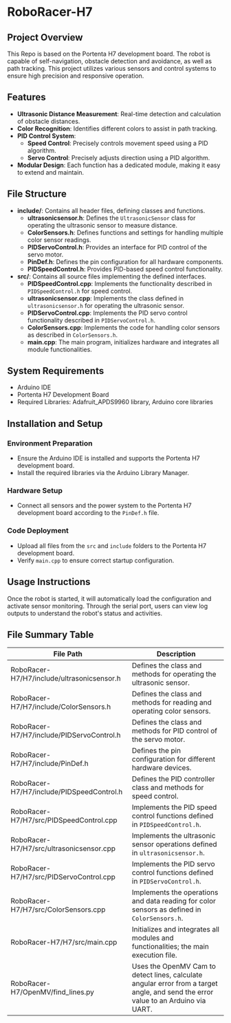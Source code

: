 # RoboRacer-H7

## Project Overview
This Repo is based on the Portenta H7 development board. The robot is capable of self-navigation, obstacle detection and avoidance, as well as path tracking. This project utilizes various sensors and control systems to ensure high precision and responsive operation.

## Features
- **Ultrasonic Distance Measurement**: Real-time detection and calculation of obstacle distances.
- **Color Recognition**: Identifies different colors to assist in path tracking.
- **PID Control System**:
  - **Speed Control**: Precisely controls movement speed using a PID algorithm.
  - **Servo Control**: Precisely adjusts direction using a PID algorithm.
- **Modular Design**: Each function has a dedicated module, making it easy to extend and maintain.

## File Structure
- **include/**: Contains all header files, defining classes and functions.
  - **ultrasonicsensor.h**: Defines the `UltrasonicSensor` class for operating the ultrasonic sensor to measure distance.
  - **ColorSensors.h**: Defines functions and settings for handling multiple color sensor readings.
  - **PIDServoControl.h**: Provides an interface for PID control of the servo motor.
  - **PinDef.h**: Defines the pin configuration for all hardware components.
  - **PIDSpeedControl.h**: Provides PID-based speed control functionality.
- **src/**: Contains all source files implementing the defined interfaces.
  - **PIDSpeedControl.cpp**: Implements the functionality described in `PIDSpeedControl.h` for speed control.
  - **ultrasonicsensor.cpp**: Implements the class defined in `ultrasonicsensor.h` for operating the ultrasonic sensor.
  - **PIDServoControl.cpp**: Implements the PID servo control functionality described in `PIDServoControl.h`.
  - **ColorSensors.cpp**: Implements the code for handling color sensors as described in `ColorSensors.h`.
  - **main.cpp**: The main program, initializes hardware and integrates all module functionalities.

## System Requirements
- Arduino IDE
- Portenta H7 Development Board
- Required Libraries: Adafruit_APDS9960 library, Arduino core libraries

## Installation and Setup
### Environment Preparation
- Ensure the Arduino IDE is installed and supports the Portenta H7 development board.
- Install the required libraries via the Arduino Library Manager.

### Hardware Setup
- Connect all sensors and the power system to the Portenta H7 development board according to the `PinDef.h` file.

### Code Deployment
- Upload all files from the `src` and `include` folders to the Portenta H7 development board.
- Verify `main.cpp` to ensure correct startup configuration.

## Usage Instructions
Once the robot is started, it will automatically load the configuration and activate sensor monitoring. Through the serial port, users can view log outputs to understand the robot's status and activities.

## File Summary Table

| File Path                                      | Description                                                     |
|------------------------------------------------|-----------------------------------------------------------------|
| RoboRacer-H7/H7/include/ultrasonicsensor.h     | Defines the class and methods for operating the ultrasonic sensor. |
| RoboRacer-H7/H7/include/ColorSensors.h         | Defines the class and methods for reading and operating color sensors. |
| RoboRacer-H7/H7/include/PIDServoControl.h      | Defines the class and methods for PID control of the servo motor. |
| RoboRacer-H7/H7/include/PinDef.h               | Defines the pin configuration for different hardware devices.    |
| RoboRacer-H7/H7/include/PIDSpeedControl.h      | Defines the PID controller class and methods for speed control.  |
| RoboRacer-H7/H7/src/PIDSpeedControl.cpp        | Implements the PID speed control functions defined in `PIDSpeedControl.h`. |
| RoboRacer-H7/H7/src/ultrasonicsensor.cpp       | Implements the ultrasonic sensor operations defined in `ultrasonicsensor.h`. |
| RoboRacer-H7/H7/src/PIDServoControl.cpp        | Implements the PID servo control functions defined in `PIDServoControl.h`. |
| RoboRacer-H7/H7/src/ColorSensors.cpp           | Implements the operations and data reading for color sensors as defined in `ColorSensors.h`. |
| RoboRacer-H7/H7/src/main.cpp                   | Initializes and integrates all modules and functionalities; the main execution file. |
| RoboRacer-H7/OpenMV/find_lines.py              | Uses the OpenMV Cam to detect lines, calculate angular error from a target angle, and send the error value to an Arduino via UART. |

